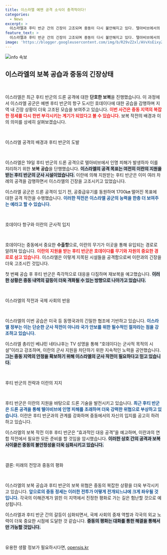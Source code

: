 ```yaml
---
title: 이스라엘 예멘 공격 소식이 충격적이다!
categories:
  - News
excerpt: >
  이스라엘과 후티 반군 간의 긴장이 고조되며 중동이 다시 불안해지고 있다. 텔아비브에서의 드론 공격에 대한 보복으로 이스라엘이 예멘 항구를 공습했고, 후티 반군은 즉각 재보복을 예고했다. 이란과의 연관성도 부각되며, 국제 사회의 시선이 집중되고 있다.
feature_text: >
  이스라엘과 후티 반군 간의 긴장이 고조되며 중동이 다시 불안해지고 있다. 텔아비브에서의 드론 공격에 대한 보복으로 이스라엘이 예멘 항구를 공습했고, 후티 반군은 즉각 재보복을 예고했다. 이란과의 연관성도 부각되며, 국제 사회의 시선이 집중되고 있다.
image: 'https://blogger.googleusercontent.com/img/b/R29vZ2xl/AVvXsEixyZcFfHzMRdzZMjFBmAUKJYCLCGyLL1o632UiGVXcaFdKo_bkvkuCioo0uUKlGfBVcT3P84aROyZIXSBEx3Aw5nCQ3pTgDom1WDC4m8eifvWiAmWEEVb4x6G_l8C0QH225ldMjyaFvpxGEBGNO37VmDTDMHGhJPq73UglMfDca1-0aw/s1600/blogspot.png'
---
```


<p><img src="https://blogger.googleusercontent.com/img/b/R29vZ2xl/AVvXsEixyZcFfHzMRdzZMjFBmAUKJYCLCGyLL1o632UiGVXcaFdKo_bkvkuCioo0uUKlGfBVcT3P84aROyZIXSBEx3Aw5nCQ3pTgDom1WDC4m8eifvWiAmWEEVb4x6G_l8C0QH225ldMjyaFvpxGEBGNO37VmDTDMHGhJPq73UglMfDca1-0aw/s1600/blogspot.png" alt="info 속보" /></p>

<h2 data-ke-size="size26">이스라엘의 보복 공습과 중동의 긴장상태</h2>

<p data-ke-size="size16">&nbsp;</p>

<p>이스라엘은 최근 후티 반군의 드론 공격에 대한 <b>단호한 보복</b>을 진행했습니다. 이 과정에서 이스라엘 공군은 예멘 후티 반군의 항구 도시인 호데이다에 대한 공습을 감행하며 지역 내 긴장 상황이 더욱 고조된 모습을 보여주고 있습니다. <strong><b><span style="color: #ee2323;">이번 사건은 중동 지역의 복잡한 정세를 다시 한번 부각시키는 계기가 되었다고 볼 수 있습니다.</span></b></strong> 보복 작전의 배경과 이의 의미를 상세히 살펴보겠습니다.</p>

<p data-ke-size="size16">&nbsp;</p>

<p>이스라엘 공격의 배경과 후티 반군의 도발</p>

<p data-ke-size="size16">&nbsp;</p>

<p>이스라엘은 19일 후티 반군의 드론 공격으로 텔아비브에서 인명 피해가 발생하자 이를 치리하기 위한 <b>보복 공습</b>을 단행했습니다. <strong><b><span style="background-color: #21538527;">이스라엘의 공격 목표는 여전히 이란의 지원을 받는 후티 반군의 군사 시설이었습니다.</span></b></strong> 이란에 의해 지원받는 후티 반군은 이미 여러 차례의 공격을 감행하면서 이스라엘의 긴장을 고조시키고 있었습니다. </p>

<p>이스라엘 공군은 드론 공격이 있기 전, 공중급유기를 동원하며 1700㎞ 떨어진 목표에 대한 공격 작전을 수행했습니다. <strong><b><span style="color: #1a5490;">이러한 작전은 이스라엘 공군의 능력을 한층 더 보여주는 예라고 할 수 있습니다.</span></b></strong></p>

<p data-ke-size="size16">&nbsp;</p>

<p>호데이다 항구와 이란의 군사적 입지</p>

<p data-ke-size="size16">&nbsp;</p>

<p>호데이다는 중동에서 중요한 <b>수출항</b>으로, 이란의 무기가 이곳을 통해 유입되는 경로로 알려져 있습니다. <strong><b><span style="color: #ee2323;">이란의 지원을 받는 후티 반군은 호데이다를 무기와 자원의 중요한 경로로 삼고 있습니다.</span></b></strong> 이스라엘은 이렇게 지목된 시설들을 공격함으로써 이란과의 긴장을 더욱 고조시킨 것입니다.</p>

<p>첫 번째 공습 후 후티 반군은 즉각적으로 대응을 다짐하며 재보복을 예고했습니다. <strong><b><span style="background-color: #21538527;">이러한 상황은 중동 내역의 갈등이 더욱 격화될 수 있는 방향으로 나아가고 있습니다.</span></b></strong></p>

<p data-ke-size="size16">&nbsp;</p>

<p>이스라엘의 작전과 국제 사회의 반응</p>

<p data-ke-size="size16">&nbsp;</p>

<p>이스라엘의 이번 공습은 미국 등 동맹국과의 긴밀한 협조에 기반하고 있습니다. <strong><b><span style="color: #1a5490;">이스라엘 정부는 이는 단순한 군사 작전이 아니라 국가 안보를 위한 필수적인 절차라는 점을 강조하고 있습니다.</span></b></strong> </p>

<p>이스라엘 총리인 베냐민 네타냐후는 TV 성명을 통해 “호데이다는 군사적 목적의 시설”이라고 강조하며, 이란의 군사 지원을 차단하기 위한 지속적인 노력을 공언했습니다. <strong><b><span style="background-color: #21538527;">그는 중동 지역의 안정을 확보하기 위해 이스라엘의 군사 작전이 필요하다고 믿고 있습니다.</span></b></strong></p>

<p data-ke-size="size16">&nbsp;</p>

<p>후티 반군의 전략과 이란의 지지</p>

<p data-ke-size="size16">&nbsp;</p>

<p>후티 반군은 이란의 지원을 바탕으로 드론 기술을 발전시키고 있습니다. <strong><b><span style="color: #1a5490;">최근 후티 반군은 드론 공격을 통해 텔아비브에 인명 피해를 초래하며 더욱 강력한 위협으로 부상하고 있습니다.</span></b></strong> 이란은 후티 반군과의 관계를 강화하며 중동에서의 자신의 입지를 공고히 하려 하고 있습니다.</p>

<p>이스라엘의 보복 작전 이후 후티 반군은 “효과적인 대응 공격”을 예고하며, 이란과의 연합 작전에서 필요한 모든 준비를 할 것임을 암시했습니다. <strong><b><span style="background-color: #21538527;">이러한 상호 간의 공격과 보복 사이클은 중동의 불안정성을 더욱 심화시키고 있습니다.</span></b></strong></p>

<p data-ke-size="size16">&nbsp;</p>

<p>결론: 미래의 전망과 중동의 평화</p>

<p data-ke-size="size16">&nbsp;</p>

<p>이스라엘의 보복 공습과 후티 반군의 보복 위협은 중동의 복잡한 상황을 더욱 부각시키고 있습니다. <strong><b><span style="color: #1a5490;">앞으로의 중동 정세는 이러한 전투가 어떻게 전개되느냐에 크게 좌우될 것입니다.</span></b></strong> 각국의 이해관계가 얽힌 이 지역에서 진정한 평화로 가는 길은 험난할 것으로 예상됩니다. </p>

<p>이스라엘과 후티 반군 간의 갈등이 심화되면서, 국제 사회의 중재 역할과 각국의 외교 노력이 더욱 중요한 시점에 도달한 것 같습니다. <strong><b><span style="background-color: #21538527;">중동의 평화는 대화를 통한 해결을 통해서만 가능할 것입니다.</span></b></strong> </p>

<p data-ke-size="size16">&nbsp;</p>
유용한 생활 정보가 필요하시다면, <a href="https://opensis.kr" rel="dofollow">opensis.kr</a>


